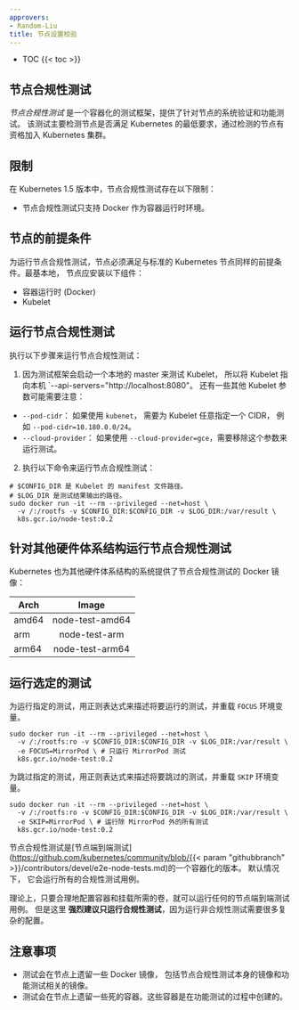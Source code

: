 ```yaml
---
approvers:
- Random-Liu
title: 节点设置校验
---
```


* TOC
{{< toc >}}

## 节点合规性测试

*节点合规性测试* 是一个容器化的测试框架，提供了针对节点的系统验证和功能测试。 该测试主要检测节点是否满足 Kubernetes 的最低要求，通过检测的节点有资格加入 Kubernetes 集群。

## 限制

在 Kubernetes 1.5 版本中，节点合规性测试存在以下限制：

* 节点合规性测试只支持 Docker 作为容器运行时环境。

## 节点的前提条件

为运行节点合规性测试，节点必须满足与标准的 Kubernetes 节点同样的前提条件。最基本地， 节点应安装以下组件：

* 容器运行时 (Docker)
* Kubelet

## 运行节点合规性测试

执行以下步骤来运行节点合规性测试：

1. 因为测试框架会启动一个本地的 master 来测试 Kubelet，
所以将 Kubelet 指向本机 `--api-servers="http://localhost:8080"。 还有一些其他 Kubelet 参数可能需要注意：
  * `--pod-cidr`： 如果使用 `kubenet`， 需要为 Kubelet 任意指定一个 CIDR， 例如 `--pod-cidr=10.180.0.0/24`。
  * `--cloud-provider`： 如果使用 `--cloud-provider=gce`，需要移除这个参数来运行测试。

2. 执行以下命令来运行节点合规性测试：

```shell
# $CONFIG_DIR 是 Kubelet 的 manifest 文件路径。
# $LOG_DIR 是测试结果输出的路径。
sudo docker run -it --rm --privileged --net=host \
  -v /:/rootfs -v $CONFIG_DIR:$CONFIG_DIR -v $LOG_DIR:/var/result \
  k8s.gcr.io/node-test:0.2
```

## 针对其他硬件体系结构运行节点合规性测试

Kubernetes 也为其他硬件体系结构的系统提供了节点合规性测试的 Docker 镜像：

  Arch  |       Image       |
--------|:-----------------:|
 amd64  |  node-test-amd64  |
  arm   |    node-test-arm  |
 arm64  |  node-test-arm64  |

## 运行选定的测试

为运行指定的测试，用正则表达式来描述将要运行的测试，并重载 `FOCUS` 环境变量。

```shell
sudo docker run -it --rm --privileged --net=host \
  -v /:/rootfs:ro -v $CONFIG_DIR:$CONFIG_DIR -v $LOG_DIR:/var/result \
  -e FOCUS=MirrorPod \ # 只运行 MirrorPod 测试
  k8s.gcr.io/node-test:0.2
```

为跳过指定的测试，用正则表达式来描述将要跳过的测试，并重载 `SKIP` 环境变量。

```shell
sudo docker run -it --rm --privileged --net=host \
  -v /:/rootfs:ro -v $CONFIG_DIR:$CONFIG_DIR -v $LOG_DIR:/var/result \
  -e SKIP=MirrorPod \ # 运行除 MirrorPod 外的所有测试
  k8s.gcr.io/node-test:0.2
```

节点合规性测试是[节点端到端测试](https://github.com/kubernetes/community/blob/{{< param "githubbranch" >}}/contributors/devel/e2e-node-tests.md)的一个容器化的版本。
默认情况下， 它会运行所有的合规性测试用例。

理论上，只要合理地配置容器和挂载所需的卷，就可以运行任何的节点端到端测试用例。 但是这里 **强烈建议只运行合规性测试**，因为运行非合规性测试需要很多复杂的配置。

## 注意事项

* 测试会在节点上遗留一些 Docker 镜像， 包括节点合规性测试本身的镜像和功能测试相关的镜像。
* 测试会在节点上遗留一些死的容器。这些容器是在功能测试的过程中创建的。
